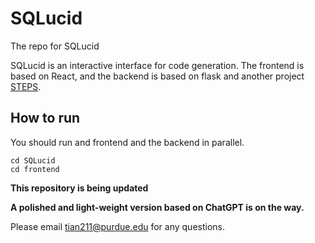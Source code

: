 
# SQLucid
The repo for SQLucid

SQLucid is an interactive interface for code generation. The frontend is based on React, and the backend is based on flask and another project [STEPS](https://github.com/magic-YuanTian/STEPS).


## How to run
You should run and frontend and the backend in parallel.

```
cd SQLucid
cd frontend
```






**This repository is being updated**

**A polished and light-weight version based on ChatGPT is on the way.**

Please email tian211@purdue.edu for any questions.


